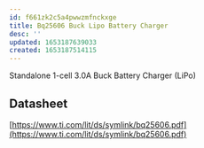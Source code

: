 ```yaml
---
id: f661zk2c5a4pwwzmfnckxge
title: Bq25606 Buck Lipo Battery Charger
desc: ''
updated: 1653187639033
created: 1653187514115
---
```


Standalone 1-cell 3.0A Buck Battery Charger (LiPo)

## Datasheet

[https://www.ti.com/lit/ds/symlink/bq25606.pdf](https://www.ti.com/lit/ds/symlink/bq25606.pdf)
